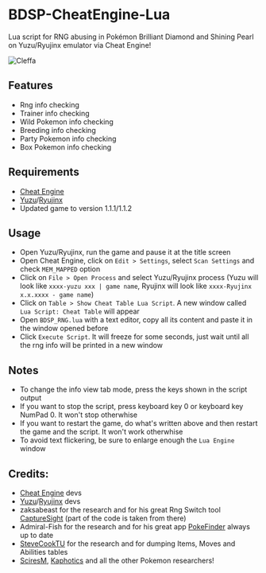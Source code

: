 # BDSP-CheatEngine-Lua
Lua script for RNG abusing in Pokémon Brilliant Diamond and Shining Pearl on Yuzu/Ryujinx emulator via Cheat Engine!

![Cleffa](https://user-images.githubusercontent.com/20956021/145038320-37ae9125-aa91-4ebe-9d3a-687d8043e589.png)

## Features
* Rng info checking
* Trainer info checking
* Wild Pokemon info checking
* Breeding info checking
* Party Pokemon info checking
* Box Pokemon info checking

## Requirements
* [Cheat Engine](https://www.cheatengine.org/downloads.php)
* [Yuzu](https://yuzu-emu.org/downloads/)/[Ryujinx](https://ryujinx.org/download)
* Updated game to version 1.1.1/1.1.2

## Usage
* Open Yuzu/Ryujinx, run the game and pause it at the title screen
* Open Cheat Engine, click on `Edit > Settings`, select `Scan Settings` and check `MEM_MAPPED` option
* Click on `File > Open Process` and select Yuzu/Ryujinx process (Yuzu will look like `xxxx-yuzu xxx | game name`, Ryujinx will look like `xxxx-Ryujinx x.x.xxxx - game name`)
* Click on `Table > Show Cheat Table Lua Script`. A new window called `Lua Script: Cheat Table` will appear
* Open `BDSP_RNG.lua` with a text editor, copy all its content and paste it in the window opened before
* Click `Execute Script`. It will freeze for some seconds, just wait until all the rng info will be printed in a new window

## Notes
* To change the info view tab mode, press the keys shown in the script output
* If you want to stop the script, press keyboard key 0 or keyboard key NumPad 0. It won't stop otherwhise
* If you want to restart the game, do what's written above and then restart the game and the script. It won't work otherwhise
* To avoid text flickering, be sure to enlarge enough the `Lua Engine` window

## Credits:
* [Cheat Engine](https://github.com/cheat-engine/cheat-engine) devs
* [Yuzu](https://github.com/yuzu-emu/yuzu)/[Ryujinx](https://github.com/Ryujinx/Ryujinx) devs
* zaksabeast for the research and for his great Rng Switch tool [CaptureSight](https://github.com/zaksabeast/CaptureSight/) (part of the code is taken from there)
* Admiral-Fish for the research and for his great app [PokeFinder](https://github.com/Admiral-Fish/PokeFinder) always up to date
* [SteveCookTU](https://github.com/SteveCookTU) for the research and for dumping Items, Moves and Abilities tables
* [SciresM](https://github.com/SciresM), [Kaphotics](https://github.com/kwsch) and all the other Pokemon researchers!
